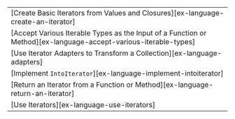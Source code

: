 ||
|---|
| [Create Basic Iterators from Values and Closures][ex-language-create-an-iterator] |
| [Accept Various Iterable Types as the Input of a Function or Method][ex-language-accept-various-iterable-types] |
| [Use Iterator Adapters to Transform a Collection][ex-language-adapters] |
| [Implement `IntoIterator`][ex-language-implement-intoiterator] |
| [Return an Iterator from a Function or Method][ex-language-return-an-iterator] |
| [Use Iterators][ex-language-use-iterators] |
